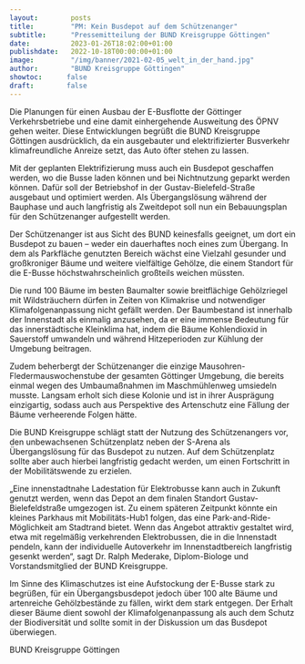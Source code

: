 ```yaml
---
layout:        posts
title:         "PM: Kein Busdepot auf dem Schützenanger"
subtitle:      "Pressemitteilung der BUND Kreisgruppe Göttingen"
date:          2023-01-26T18:02:00+01:00
publishdate:   2022-10-18T00:00:00+01:00
image:         "/img/banner/2021-02-05_welt_in_der_hand.jpg"
author:        "BUND Kreisgruppe Göttingen"
showtoc:      false
draft:        false
---
```


Die Planungen für einen Ausbau der E-Busflotte der Göttinger Verkehrsbetriebe und eine damit einhergehende Ausweitung des ÖPNV gehen weiter. Diese Entwicklungen begrüßt die BUND Kreisgruppe Göttingen ausdrücklich, da ein ausgebauter und elektrifizierter Busverkehr klimafreundliche Anreize setzt, das Auto öfter stehen zu lassen.

Mit der geplanten Elektrifizierung muss auch ein Busdepot geschaffen werden, wo die Busse laden können und bei Nichtnutzung geparkt werden können. Dafür soll der Betriebshof in der Gustav-Bielefeld-Straße ausgebaut und optimiert werden. Als Übergangslösung während der Bauphase und auch langfristig als Zweitdepot soll nun ein Bebauungsplan für den Schützenanger aufgestellt werden.

Der Schützenanger ist aus Sicht des BUND keinesfalls geeignet, um dort ein Busdepot zu bauen – weder ein dauerhaftes noch eines zum Übergang. In dem als Parkfläche genutzten Bereich wächst eine Vielzahl gesunder und großkroniger Bäume und weitere vielfältige Gehölze, die einem Standort für die E-Busse höchstwahrscheinlich großteils weichen müssten.

Die rund 100 Bäume im besten Baumalter sowie breitflächige Gehölzriegel mit Wildsträuchern dürfen in Zeiten von Klimakrise und notwendiger Klimafolgenanpassung nicht gefällt werden. Der Baumbestand ist innerhalb der Innenstadt als einmalig anzusehen, da er eine immense Bedeutung für das innerstädtische Kleinklima hat, indem die Bäume Kohlendioxid in Sauerstoff umwandeln und während Hitzeperioden zur Kühlung der Umgebung beitragen.

Zudem beherbergt der Schützenanger die einzige Mausohren-Fledermauswochenstube der gesamten Göttinger Umgebung, die bereits einmal wegen des Umbaumaßnahmen im Maschmühlenweg umsiedeln musste. Langsam erholt sich diese Kolonie und ist in ihrer Ausprägung einzigartig, sodass auch aus Perspektive des Artenschutz eine Fällung der Bäume verheerende Folgen hätte.

Die BUND Kreisgruppe schlägt statt der Nutzung des Schützenangers vor, den unbewachsenen Schützenplatz neben der S-Arena als Übergangslösung für das Busdepot zu nutzen. Auf dem Schützenplatz sollte aber auch hierbei langfristig gedacht werden, um einen Fortschritt in der Mobilitätswende zu erzielen.

„Eine innenstadtnahe Ladestation für Elektrobusse kann auch in Zukunft genutzt werden, wenn das Depot an dem finalen Standort Gustav-Bielefeldstraße umgezogen ist. Zu einem späteren Zeitpunkt könnte ein kleines Parkhaus mit Mobilitäts-Hub1 folgen, das eine Park-and-Ride-Möglichkeit am Stadtrand bietet. Wenn das Angebot attraktiv gestaltet wird, etwa mit regelmäßig verkehrenden Elektrobussen, die in die Innenstadt pendeln, kann der individuelle Autoverkehr im Innenstadtbereich langfristig gesenkt werden“, sagt Dr. Ralph Mederake, Diplom-Biologe und Vorstandsmitglied der BUND Kreisgruppe.

Im Sinne des Klimaschutzes ist eine Aufstockung der E-Busse stark zu begrüßen, für ein Übergangsbusdepot jedoch über 100 alte Bäume und artenreiche Gehölzbestände zu fällen, wirkt dem stark entgegen. Der Erhalt dieser Bäume dient sowohl der Klimafolgenanpassung als auch dem Schutz der Biodiversität und sollte somit in der Diskussion um das Busdepot überwiegen.

BUND Kreisgruppe Göttingen

